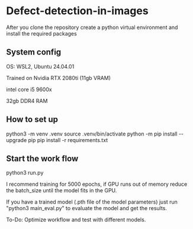 # Defect-detection-in-images

After you clone the repository create a python virtual environment and install the required packages

## System config

OS: WSL2, Ubuntu 24.04.01

Trained on Nvidia RTX 2080ti (11gb VRAM)

intel core i5 9600x

32gb DDR4 RAM

## How to set up
python3 -m venv .venv
source .venv/bin/activate
python -m pip install --upgrade pip
pip install -r requirements.txt

## Start the work flow
python3 run.py

I recommend training for 5000 epochs, if GPU runs out of memory reduce the batch_size until the model fits in the GPU. 

If you have a trained model (.pth file of the model parameters) just run "python3 main_eval.py" to evaluate the model and get the results.


To-Do: Optimize workflow and test with different models.
